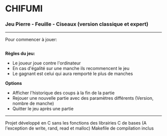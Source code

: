 # CHIFUMI
### Jeu Pierre - Feuille - Ciseaux (version classique et expert)

---

Pour commencer à jouer:

```./chifumi -v (version (3 ou 5)) -e (nombre de manche (nombre impaire))
```

**Règles du jeu:**

* Le joueur joue contre l'ordinateur
* En cas d'égalité sur une manche ils recommencent le jeu
* Le gagnant est celui qui aura remporté le plus de manches

**Options**

* Afficher l'historique des coups à la fin de la partie
* Rejouer une nouvelle partie avec des paramètres différents (Version, nombre de manche)
* Quitter le jeu après une partie

---
Projet développé en C sans les fonctions des librairies C de bases (A l'exception de write, rand, read et malloc)
Makefile de compilation inclus